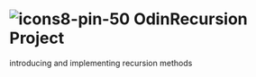 # ![icons8-pin-50](https://github.com/jenzie68/OdinRecursion/assets/120878346/c1007c13-f36a-4fde-a182-946e74df523c) OdinRecursion Project
introducing and implementing recursion methods 

